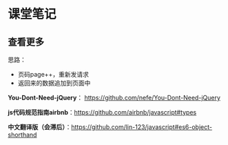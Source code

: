 # 课堂笔记

## 查看更多
思路：

- 页码page++，重新发请求
- 返回来的数据追加到页面中

**You-Dont-Need-jQuery**： https://github.com/nefe/You-Dont-Need-jQuery

**js代码规范指南airbnb**：https://github.com/airbnb/javascript#types 

**中文翻译版（会滞后）**：https://github.com/lin-123/javascript#es6-object-shorthand

